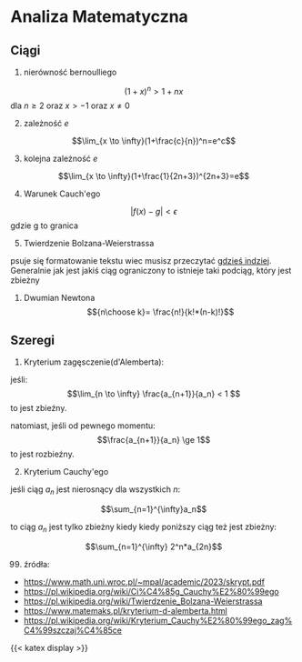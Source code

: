 # Analiza Matematyczna

## Ciągi

1. nierówność bernoulliego

$$(1+x)^n>1+nx$$
dla $n\ge 2$ oraz $x>-1$ oraz $x\neq 0$

2. zależność $e$

$$\lim_{x \to \infty}(1+\frac{c}{n})^n=e^c$$

3. kolejna zależność $e$

$$\lim_{x \to \infty}(1+\frac{1}{2n+3})^{2n+3}=e$$

4. Warunek Cauch'ego

$$|f(x)-g|< \epsilon $$
gdzie g to granica

5. Twierdzenie Bolzana-Weierstrassa

psuje się formatowanie tekstu wiec musisz przeczytać [gdzieś indziej](https://pl.wikipedia.org/wiki/Twierdzenie_Bolzana-Weierstrassa). Generalnie jak jest jakiś ciąg ograniczony to istnieje taki podciąg, który jest zbieżny

1. Dwumian Newtona 
$${n\choose k}= \frac{n!}{k!*(n-k)!}$$

## Szeregi

1. Kryterium zagęsczenie(d'Alemberta):

jeśli:
$$\lim_{n \to \infty} \frac{a_{n+1}}{a_n} < 1 $$
to jest zbieźny.

natomiast, jeśli od pewnego momentu:
$$\frac{a_{n+1}}{a_n} \ge 1$$
to jest rozbieźny.

2. Kryterium Cauchy'ego

jeśli ciąg $a_n$ jest nierosnący dla wszystkich $n$:

$$\sum_{n=1}^{\infty}a_n$$

to ciąg $a_n$ jest tylko zbieżny kiedy kiedy poniższy ciąg też jest zbieżny: 

$$\sum_{n=1}^{\infty} 2^n*a_{2n}$$


99. źródła:
- <https://www.math.uni.wroc.pl/~mpal/academic/2023/skrypt.pdf>
- <https://pl.wikipedia.org/wiki/Ci%C4%85g_Cauchy%E2%80%99ego>
- <https://pl.wikipedia.org/wiki/Twierdzenie_Bolzana-Weierstrassa>
- <https://www.matemaks.pl/kryterium-d-alemberta.html>
- <https://pl.wikipedia.org/wiki/Kryterium_Cauchy%E2%80%99ego_zag%C4%99szczaj%C4%85ce>

{{< katex display >}}
